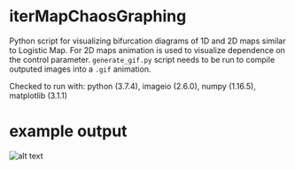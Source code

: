 # iterMapChaosGraphing
Python script for visualizing bifurcation diagrams of 1D and 2D maps similar to Logistic Map.
For 2D maps animation is used to visualize dependence on the control parameter. `generate_gif.py` script needs to be run to compile outputed images into a `.gif` animation.

Checked to run with: python (3.7.4), imageio (2.6.0), numpy (1.16.5), matplotlib (3.1.1)
# example output

![alt text](https://github.com/ZeroFourEightTwelve24/iterMapChaosGraphing/blob/master/some_output/movie_1.gif?raw=true)
